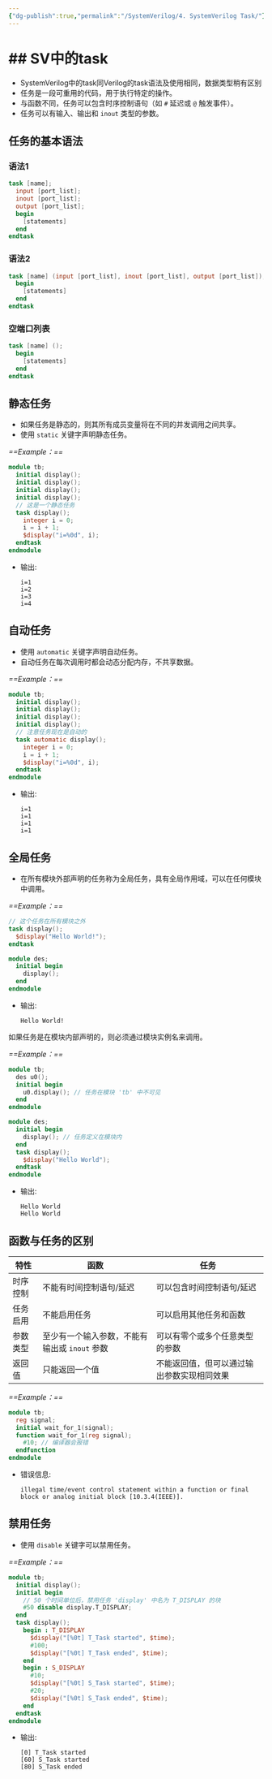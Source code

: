 ```yaml
---
{"dg-publish":true,"permalink":"/SystemVerilog/4. SystemVerilog Task/"}
---
```


# ## SV中的task
- SystemVerilog中的task同Verilog的task语法及使用相同，数据类型稍有区别
- 任务是一段可重用的代码，用于执行特定的操作。
- 与函数不同，任务可以包含时序控制语句（如 `#` 延迟或 `@` 触发事件）。
- 任务可以有输入、输出和 `inout` 类型的参数。

## 任务的基本语法
### 语法1
```verilog
task [name];
  input [port_list];
  inout [port_list];
  output [port_list];
  begin
    [statements]
  end
endtask
```

### 语法2
```verilog
task [name] (input [port_list], inout [port_list], output [port_list]);
  begin
    [statements]
  end
endtask
```

### 空端口列表
```verilog
task [name] ();
  begin
    [statements]
  end
endtask
```

## 静态任务
- 如果任务是静态的，则其所有成员变量将在不同的并发调用之间共享。
- 使用 `static` 关键字声明静态任务。

*==Example：==*
```verilog
module tb;
  initial display();
  initial display();
  initial display();
  initial display();
  // 这是一个静态任务
  task display();
    integer i = 0;
    i = i + 1;
    $display("i=%0d", i);
  endtask
endmodule
```
- 输出:
  ```
  i=1
  i=2
  i=3
  i=4
  ```

## 自动任务
- 使用 `automatic` 关键字声明自动任务。
- 自动任务在每次调用时都会动态分配内存，不共享数据。

*==Example：==*
```verilog
module tb;
  initial display();
  initial display();
  initial display();
  initial display();
  // 注意任务现在是自动的
  task automatic display();
    integer i = 0;
    i = i + 1;
    $display("i=%0d", i);
  endtask
endmodule
```
- 输出:
  ```
  i=1
  i=1
  i=1
  i=1
  ```

## 全局任务
- 在所有模块外部声明的任务称为全局任务，具有全局作用域，可以在任何模块中调用。

*==Example：==*
```verilog
// 这个任务在所有模块之外
task display();
  $display("Hello World!");
endtask

module des;
  initial begin
    display();
  end
endmodule
```
- 输出:
  ```
  Hello World!
  ```

如果任务是在模块内部声明的，则必须通过模块实例名来调用。

*==Example：==*
```verilog
module tb;
  des u0();
  initial begin
    u0.display(); // 任务在模块 'tb' 中不可见
  end
endmodule

module des;
  initial begin
    display(); // 任务定义在模块内
  end
  task display();
    $display("Hello World");
  endtask
endmodule
```
- 输出:
  ```
  Hello World
  Hello World
  ```

## 函数与任务的区别
| 特性         | 函数                             | 任务                               |
|--------------|----------------------------------|------------------------------------|
| 时序控制     | 不能有时间控制语句/延迟           | 可以包含时间控制语句/延迟           |
| 任务启用     | 不能启用任务                       | 可以启用其他任务和函数               |
| 参数类型     | 至少有一个输入参数，不能有输出或 `inout` 参数 | 可以有零个或多个任意类型的参数       |
| 返回值       | 只能返回一个值                     | 不能返回值，但可以通过输出参数实现相同效果 |

*==Example：==*
```verilog
module tb;
  reg signal;
  initial wait_for_1(signal);
  function wait_for_1(reg signal);
    #10; // 编译器会报错
  endfunction
endmodule
```
- 错误信息:
  ```
  illegal time/event control statement within a function or final block or analog initial block [10.3.4(IEEE)].
  ```

## 禁用任务
- 使用 `disable` 关键字可以禁用任务。

*==Example：==*
```verilog
module tb;
  initial display();
  initial begin
    // 50 个时间单位后，禁用任务 'display' 中名为 T_DISPLAY 的块
    #50 disable display.T_DISPLAY;
  end
  task display();
    begin : T_DISPLAY
      $display("[%0t] T_Task started", $time);
      #100;
      $display("[%0t] T_Task ended", $time);
    end
    begin : S_DISPLAY
      #10;
      $display("[%0t] S_Task started", $time);
      #20;
      $display("[%0t] S_Task ended", $time);
    end
  endtask
endmodule
```
- 输出:
  ```
  [0] T_Task started
  [60] S_Task started
  [80] S_Task ended
  ```
